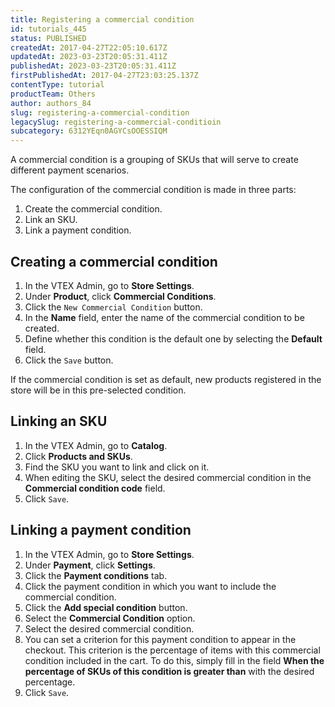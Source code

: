 ```yaml
---
title: Registering a commercial condition
id: tutorials_445
status: PUBLISHED
createdAt: 2017-04-27T22:05:10.617Z
updatedAt: 2023-03-23T20:05:31.411Z
publishedAt: 2023-03-23T20:05:31.411Z
firstPublishedAt: 2017-04-27T23:03:25.137Z
contentType: tutorial
productTeam: Others
author: authors_84
slug: registering-a-commercial-condition
legacySlug: registering-a-commercial-conditioin
subcategory: 6312YEqn0AGYCsOOESSIQM
---
```


A commercial condition is a grouping of SKUs that will serve to create different payment scenarios.

The configuration of the commercial condition is made in three parts:

1. Create the commercial condition.
2. Link an SKU.
3. Link a payment condition.

## Creating a commercial condition

1. In the VTEX Admin, go to __Store Settings__.
2. Under __Product__, click __Commercial Conditions__.
3. Click the `New Commercial Condition` button.
4. In the __Name__ field, enter the name of the commercial condition to be created.
5. Define whether this condition is the default one by selecting the __Default__ field.
6. Click the `Save` button.

If the commercial condition is set as default, new products registered in the store will be in this pre-selected condition.

## Linking an SKU

1. In the VTEX Admin, go to __Catalog__.
2. Click __Products and SKUs__.
3. Find the SKU you want to link and click on it.
4. When editing the SKU, select the desired commercial condition in the __Commercial condition code__ field.
5. Click `Save`.

## Linking a payment condition

1. In the VTEX Admin, go to __Store Settings__.
2. Under __Payment__, click __Settings__.
3. Click the __Payment conditions__ tab.
4. Click the payment condition in which you want to include the commercial condition.
5. Click the __Add special condition__ button.
6. Select the __Commercial Condition__ option.
7. Select the desired commercial condition.
8. You can set a criterion for this payment condition to appear in the checkout. This criterion is the percentage of items with this commercial condition included in the cart. To do this, simply fill in the field __When the percentage of SKUs of this condition is greater than__ with the desired percentage.
9. Click `Save`.
